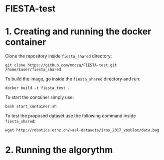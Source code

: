 # FIESTA-test

# 1. Creating and running the docker container

Clone the repository inside `fiesta_shared` directory:
```Shell
git clone https://github.com/mmcza/FIESTA-test.git /home/$user/fiesta_shared
```

To build the image, go inside the `fiesta_shared` directory and run:
```Shell
docker build -t fiesta_test .
```

To start the container simply use:
```Shell
bash start_container.sh
```

To test the proposed dataset use the following command inside `fiesta_shared`:
```Shell
wget http://robotics.ethz.ch/~asl-datasets/iros_2017_voxblox/data.bag
```

# 2. Running the algorythm